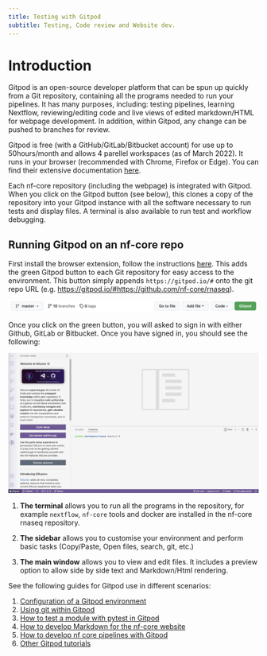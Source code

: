 ```yaml
---
title: Testing with Gitpod
subtitle: Testing, Code review and Website dev.
---
```


# Introduction

Gitpod is an open-source developer platform that can be spun up quickly from a Git repository, containing all the programs needed to run your pipelines. It has many purposes, including: testing pipelines, learning Nextflow, reviewing/editing code and live views of edited markdown/HTML for webpage development. In addition, within Gitpod, any change can be pushed to branches for review. 

Gitpod is free (with a GitHub/GitLab/Bitbucket account) for use up to 50hours/month and allows 4 parellel workspaces (as of March 2022). It runs in your browser (recommended with Chrome, Firefox or Edge). You can find their extensive documentation [here](https://gitpod.io/). 

Each nf-core repository (including the webpage) is integrated with Gitpod. When you click on the Gitpod button (see below), this clones a copy of the repository into your Gitpod instance with all the software necessary to run tests and display files. A terminal is also available to run test and workflow debugging.

## Running Gitpod on an nf-core repo

First install the browser extension, follow the instructions [here](https://www.gitpod.io/docs/browser-extension). This adds the green Gitpod button to each Git repository for easy access to the environment. This button simply appends `https://gitpod.io/#` onto the git repo URL (e.g. https://gitpod.io/#https://github.com/nf-core/rnaseq).

![PNG](/public_html/assets/markdown_assets/developers/gitpod/gitpodbutton.png)

Once you click on the green button, you will asked to sign in with either Github, GitLab or Bitbucket. Once you have signed in, you should see the following:

![PNG](/public_html/assets/markdown_assets/developers/gitpod/nf-core-gitpod.png)


1. **The terminal** allows you to run all the programs in the repository, for example `nextflow`, `nf-core` tools and docker are installed in the nf-core rnaseq repository.

2. **The sidebar** allows you to customise your environment and perform basic tasks (Copy/Paste, Open files, search, git, etc.)

3. **The main window** allows you to view and edit files. It includes a preview option to allow side by side text and Markdown/Html rendering.


See the following guides for Gitpod use in different scenarios:

1. [Configuration of a Gitpod environment](gitpod/config.md)
2. [Using git within Gitpod](gitpod/git_in_gitpod.md)
3. [How to test a module with pytest in Gitpod](gitpod/pytest.md)
4. [How to develop Markdown for the nf-core website](gitpod/webdev.md)
5. [How to develop nf core pipelines with Gitpod](gitpod/nf_core_repo.md)
5. [Other Gitpod tutorials](gitpod/other.md)



